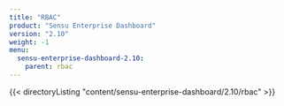 ```yaml
---
title: "RBAC"
product: "Sensu Enterprise Dashboard"
version: "2.10"
weight: -1
menu:
  sensu-enterprise-dashboard-2.10:
    parent: rbac
---
```


{{< directoryListing "content/sensu-enterprise-dashboard/2.10/rbac" >}}
